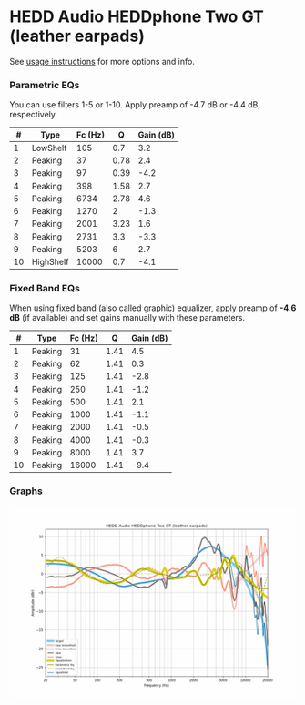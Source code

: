 # HEDD Audio HEDDphone Two GT (leather earpads)
See [usage instructions](https://github.com/jaakkopasanen/AutoEq#usage) for more options and info.

### Parametric EQs
You can use filters 1-5 or 1-10. Apply preamp of -4.7 dB or -4.4 dB, respectively.

|   # | Type      |   Fc (Hz) |    Q |   Gain (dB) |
|-----|-----------|-----------|------|-------------|
|   1 | LowShelf  |       105 | 0.7  |         3.2 |
|   2 | Peaking   |        37 | 0.78 |         2.4 |
|   3 | Peaking   |        97 | 0.39 |        -4.2 |
|   4 | Peaking   |       398 | 1.58 |         2.7 |
|   5 | Peaking   |      6734 | 2.78 |         4.6 |
|   6 | Peaking   |      1270 | 2    |        -1.3 |
|   7 | Peaking   |      2001 | 3.23 |         1.6 |
|   8 | Peaking   |      2731 | 3.3  |        -3.3 |
|   9 | Peaking   |      5203 | 6    |         2.7 |
|  10 | HighShelf |     10000 | 0.7  |        -4.1 |

### Fixed Band EQs
When using fixed band (also called graphic) equalizer, apply preamp of **-4.6 dB** (if available) and set gains manually with these parameters.

|   # | Type    |   Fc (Hz) |    Q |   Gain (dB) |
|-----|---------|-----------|------|-------------|
|   1 | Peaking |        31 | 1.41 |         4.5 |
|   2 | Peaking |        62 | 1.41 |         0.3 |
|   3 | Peaking |       125 | 1.41 |        -2.8 |
|   4 | Peaking |       250 | 1.41 |        -1.2 |
|   5 | Peaking |       500 | 1.41 |         2.1 |
|   6 | Peaking |      1000 | 1.41 |        -1.1 |
|   7 | Peaking |      2000 | 1.41 |        -0.5 |
|   8 | Peaking |      4000 | 1.41 |        -0.3 |
|   9 | Peaking |      8000 | 1.41 |         3.7 |
|  10 | Peaking |     16000 | 1.41 |        -9.4 |

### Graphs
![](./HEDD%20Audio%20HEDDphone%20Two%20GT%20(leather%20earpads).png)

